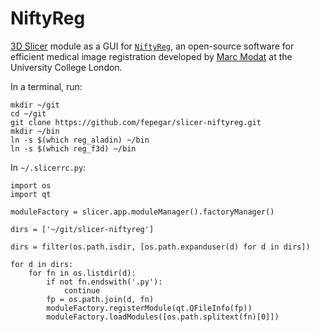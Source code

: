 # NiftyReg

[3D Slicer](https://www.slicer.org/) module as a GUI for [`NiftyReg`](http://cmictig.cs.ucl.ac.uk/wiki/index.php/NiftyReg), an open-source software for efficient medical image registration developed by [Marc Modat](http://cmic.cs.ucl.ac.uk/staff/marc_modat/) at the University College London.

In a terminal, run:
```
mkdir ~/git
cd ~/git
git clone https://github.com/fepegar/slicer-niftyreg.git
mkdir ~/bin
ln -s $(which reg_aladin) ~/bin
ln -s $(which reg_f3d) ~/bin
```


In `~/.slicerrc.py`:

```
import os
import qt

moduleFactory = slicer.app.moduleManager().factoryManager()
 
dirs = ['~/git/slicer-niftyreg']

dirs = filter(os.path.isdir, [os.path.expanduser(d) for d in dirs])

for d in dirs:
    for fn in os.listdir(d):
        if not fn.endswith('.py'):
            continue
        fp = os.path.join(d, fn)
        moduleFactory.registerModule(qt.QFileInfo(fp))
        moduleFactory.loadModules([os.path.splitext(fn)[0]])
```


